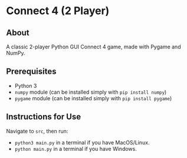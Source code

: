 # Connect 4 (2 Player)

## About

A classic 2-player Python GUI Connect 4 game, made with Pygame and NumPy.

## Prerequisites

- Python 3
- `numpy` module (can be installed simply with `pip install numpy`)
- `pygame` module (can be installed simply with `pip install pygame`)

## Instructions for Use

Navigate to `src`, then run:

- `python3 main.py` in a terminal if you have MacOS/Linux.
- `python main.py` in a terminal if you have Windows.
